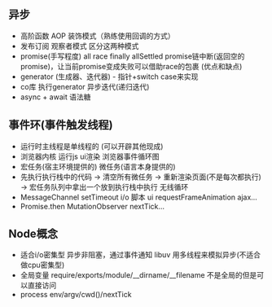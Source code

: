 ## 异步
- 高阶函数 AOP 装饰模式（熟练使用回调的方式）
- 发布订阅 观察者模式 区分这两种模式
- promise(手写程度) all race finally allSettled promise链中断(返回空的promise)，让当前promise变成失败可以借助race的包裹 (优点和缺点)
- generator (生成器、迭代器) - 指针+switch case来实现
- co库 执行generator 异步迭代(递归迭代)
- async + await 语法糖

## 事件环(事件触发线程)
- 运行时主线程是单线程的 (可以开辟其他现成)
- 浏览器内核 运行js ui渲染 浏览器事件循环图
- 宏任务(宿主环境提供的) 微任务(语言本身提供的)
- 先执行执行栈中的代码 -> 清空所有微任务 -> 重新渲染页面(不是每次都执行) -> 宏任务队列中拿出一个放到执行栈中执行 无线循环
- MessageChannel setTimeout i/o 脚本 ui requestFrameAnimation ajax...
- Promise.then MutationObserver nextTick...

## Node概念
- 适合i/o密集型 异步非阻塞，通过事件通知 libuv 用多线程来模拟异步(不适合做cpu密集型)
- 全局变量 require/exports/module/__dirname/__filename 不是全局的但是可以直接访问
- process env/argv/cwd()/nextTick